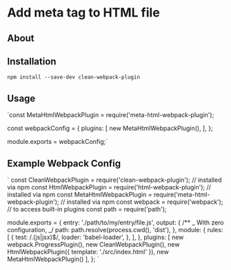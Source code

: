 # Add meta tag to HTML file

## About

## Installation

`npm install --save-dev clean-webpack-plugin`

## Usage

`const MetaHtmlWebpackPlugin = require('meta-html-webpack-plugin');

const webpackConfig = {
plugins: [
new MetaHtmlWebpackPlugin(),
],
};

module.exports = webpackConfig;`

## Example Webpack Config

`
const CleanWebpackPlugin = require('clean-webpack-plugin'); // installed via npm
const HtmlWebpackPlugin = require('html-webpack-plugin'); // installed via npm
const MetaHtmlWebpackPlugin = require('meta-html-webpack-plugin'); // installed via npm
const webpack = require('webpack'); // to access built-in plugins
const path = require('path');

module.exports = {
entry: './path/to/my/entry/file.js',
output: {
/\*\*
_ With zero configuration,
_/
path: path.resolve(process.cwd(), 'dist'),
},
module: {
rules: [
{
test: /\.(js|jsx)$/,
loader: 'babel-loader',
},
],
},
plugins: [
new webpack.ProgressPlugin(),
new CleanWebpackPlugin(),
new HtmlWebpackPlugin({ template: './src/index.html' }),
new MetaHtmlWebpackPlugin()
],
};
`
